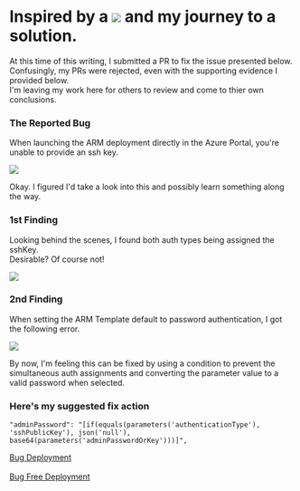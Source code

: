 
# Inspired by a <img src="https://github.com/marlonsingleton/simple-Azure-linuxVM-bug-free/blob/master/bug.jpg"/> and my journey to a solution.

At this time of this writing, I submitted a PR to fix the issue presented below.<br /> 
Confusingly, my PRs were rejected, even with the supporting evidence I provided below.<br />
I'm leaving my work here for others to review and come to thier own conclusions.

### The Reported Bug
When launching the ARM deployment directly in the Azure Portal, you're unable to provide an ssh key.

<img src="https://github.com/marlonsingleton/simple-Azure-linuxVM-bug-free/blob/master/portalbug.jpg"/>

Okay. I figured I'd take a look into this and possibly learn something along the way.

### 1st Finding
Looking behind the scenes, I found both auth types being assigned the sshKey. <br /> Desirable? Of course not!

<img src="https://github.com/marlonsingleton/simple-Azure-linuxVM-bug-free/blob/master/2authsAssignedsshKey.jpg"/>

### 2nd Finding
When setting the ARM Template default to password authentication, I got the following error.

<img src="https://github.com/marlonsingleton/simple-Azure-linuxVM-bug-free/blob/master/Failed_withPasswordAuthSet.jpg"/>

By now, I'm feeling this can be fixed by using a condition to prevent the simultaneous auth assignments and converting the parameter value to a valid password when selected. 

### Here's my suggested fix action
```
"adminPassword": "[if(equals(parameters('authenticationType'), 'sshPublicKey'), json('null'), base64(parameters('adminPasswordOrKey')))]",
```

<a href="https://portal.azure.com/#create/Microsoft.Template/uri/https%3A%2F%2Fraw.githubusercontent.com%2Fmarlonsingleton%2Fazure-simple-linuxVM-bug-free%2Fmaster%2FazuredeployBug.json" target="_blank">Bug Deployment</a> <br />  
<a href="https://portal.azure.com/#create/Microsoft.Template/uri/https%3A%2F%2Fraw.githubusercontent.com%2Fmarlonsingleton%2Fazure-simple-linuxVM-bug-free%2Fmaster%2Fazuredeploy.json" target="_blank">Bug Free Deployment</a>


